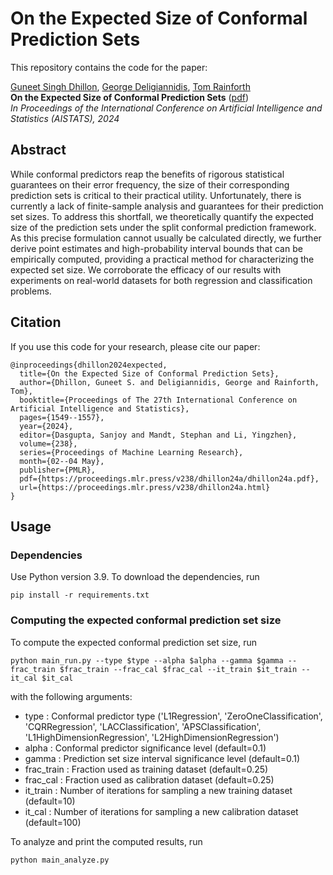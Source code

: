 # On the Expected Size of Conformal Prediction Sets

This repository contains the code for the paper:

[Guneet Singh Dhillon](https://guneet-dhillon.github.io/), [George Deligiannidis](https://www.stats.ox.ac.uk/~deligian/), [Tom Rainforth](https://www.robots.ox.ac.uk/~twgr/)  
**On the Expected Size of Conformal Prediction Sets** ([pdf](https://arxiv.org/pdf/2306.07254.pdf))  
*In Proceedings of the International Conference on Artificial Intelligence and Statistics (AISTATS), 2024*

## Abstract

While conformal predictors reap the benefits of rigorous statistical guarantees on their error frequency, the size of their corresponding prediction sets is critical to their practical utility. Unfortunately, there is currently a lack of finite-sample analysis and guarantees for their prediction set sizes. To address this shortfall, we theoretically quantify the expected size of the prediction sets under the split conformal prediction framework. As this precise formulation cannot usually be calculated directly, we further derive point estimates and high-probability interval bounds that can be empirically computed, providing a practical method for characterizing the expected set size. We corroborate the efficacy of our results with experiments on real-world datasets for both regression and classification problems.

## Citation

If you use this code for your research, please cite our paper:
```
@inproceedings{dhillon2024expected,
  title={On the Expected Size of Conformal Prediction Sets},
  author={Dhillon, Guneet S. and Deligiannidis, George and Rainforth, Tom},
  booktitle={Proceedings of The 27th International Conference on Artificial Intelligence and Statistics},
  pages={1549--1557},
  year={2024},
  editor={Dasgupta, Sanjoy and Mandt, Stephan and Li, Yingzhen},
  volume={238},
  series={Proceedings of Machine Learning Research},
  month={02--04 May},
  publisher={PMLR},
  pdf={https://proceedings.mlr.press/v238/dhillon24a/dhillon24a.pdf},
  url={https://proceedings.mlr.press/v238/dhillon24a.html}
}
```

## Usage

### Dependencies

Use Python version 3.9. To download the dependencies, run
```
pip install -r requirements.txt
```

### Computing the expected conformal prediction set size

To compute the expected conformal prediction set size, run
```
python main_run.py --type $type --alpha $alpha --gamma $gamma --frac_train $frac_train --frac_cal $frac_cal --it_train $it_train --it_cal $it_cal
```
with the following arguments:
- type          : Conformal predictor type ('L1Regression', 'ZeroOneClassification', 'CQRRegression', 'LACClassification', 'APSClassification', 'L1HighDimensionRegression', 'L2HighDimensionRegression')
- alpha         : Conformal predictor significance level (default=0.1)
- gamma         : Prediction set size interval significance level (default=0.1)
- frac_train    : Fraction used as training dataset (default=0.25)
- frac_cal      : Fraction used as calibration dataset (default=0.25)
- it_train      : Number of iterations for sampling a new training dataset (default=10)
- it_cal        : Number of iterations for sampling a new calibration dataset (default=100)

To analyze and print the computed results, run
```
python main_analyze.py
```
